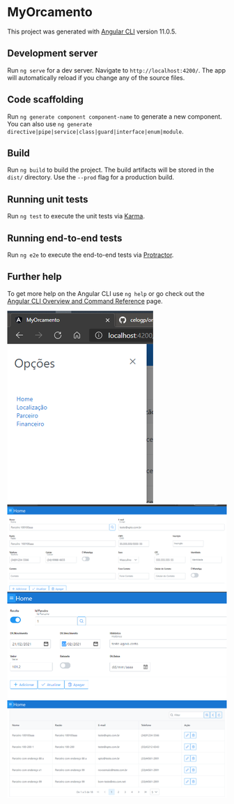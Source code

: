 # MyOrcamento

This project was generated with [Angular CLI](https://github.com/angular/angular-cli) version 11.0.5.

## Development server

Run `ng serve` for a dev server. Navigate to `http://localhost:4200/`. The app will automatically reload if you change any of the source files.

## Code scaffolding

Run `ng generate component component-name` to generate a new component. You can also use `ng generate directive|pipe|service|class|guard|interface|enum|module`.

## Build

Run `ng build` to build the project. The build artifacts will be stored in the `dist/` directory. Use the `--prod` flag for a production build.

## Running unit tests

Run `ng test` to execute the unit tests via [Karma](https://karma-runner.github.io).

## Running end-to-end tests

Run `ng e2e` to execute the end-to-end tests via [Protractor](http://www.protractortest.org/).

## Further help

To get more help on the Angular CLI use `ng help` or go check out the [Angular CLI Overview and Command Reference](https://angular.io/cli) page.

![](https://github.com/celogp/orcamentoWeb/blob/master/screens/MenuBasico.PNG)
![](https://github.com/celogp/orcamentoWeb/blob/master/screens/CrudParceiros.PNG)
![](https://github.com/celogp/orcamentoWeb/blob/master/screens/CrudFinanceiroBasico.PNG)
![](https://github.com/celogp/orcamentoWeb/blob/master/screens/ConsultaParceiros.PNG)
